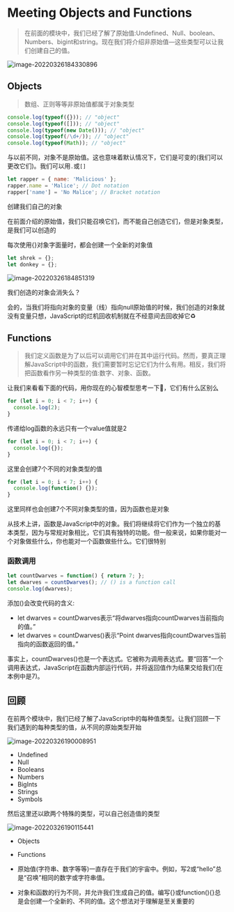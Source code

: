 # Meeting Objects and Functions

> 在前面的模块中，我们已经了解了原始值:Undefined、Null、boolean、Numbers、bigint和string。现在我们将介绍非原始值—这些类型可以让我们创建自己的值。

![image-20220326184330896](https://tva1.sinaimg.cn/large/e6c9d24egy1h0nh2vwh6dj20u00z5q5i.jpg)

## Objects

> 数组、正则等等非原始值都属于对象类型

```js
console.log(typeof({})); // "object"
console.log(typeof([])); // "object"
console.log(typeof(new Date())); // "object"
console.log(typeof(/\d+/)); // "object"
console.log(typeof(Math)); // "object"
```

与以前不同，对象不是原始值。这也意味着默认情况下，它们是可变的(我们可以更改它们)。我们可以用`.`或`[]`

```js
let rapper = { name: 'Malicious' };
rapper.name = 'Malice'; // Dot notation
rapper['name'] = 'No Malice'; // Bracket notation
```

创建我们自己的对象

在前面介绍的原始值，我们只能召唤它们，而不能自己创造它们，但是对象类型，是我们可以创造的

每次使用{}对象字面量时，都会创建一个全新的对象值

```js
let shrek = {};
let donkey = {};
```

![image-20220326184851319](https://tva1.sinaimg.cn/large/e6c9d24egy1h0nh8dw33xj20sg0iat9s.jpg)

我们创造的对象会消失么？

会的，当我们将指向对象的变量（线）指向null原始值的时候，我们创造的对象就没有变量只想，JavaScript的烂机回收机制就在不经意间去回收掉它♻️

## Functions

> 我们定义函数是为了以后可以调用它们并在其中运行代码。然而，要真正理解JavaScript中的函数，我们需要暂时忘记它们为什么有用。相反，我们将把函数看作另一种类型的值:数字、对象、函数。

让我们来看看下面的代码，用你现在的心智模型思考一下🤔，它们有什么区别么

```js
for (let i = 0; i < 7; i++) {
  console.log(2);
}
```

传递给log函数的永远只有一个value值就是2

```js
for (let i = 0; i < 7; i++) {
  console.log({});
}
```

这里会创建7个不同的对象类型的值

```js
for (let i = 0; i < 7; i++) {
  console.log(function() {});
}
```

这里同样也会创建7个不同对象类型的值，因为函数也是对象

从技术上讲，函数是JavaScript中的对象。我们将继续将它们作为一个独立的基本类型，因为与常规对象相比，它们具有独特的功能。但一般来说，如果你能对一个对象做些什么，你也能对一个函数做些什么。它们很特别

### 函数调用

```js
let countDwarves = function() { return 7; };
let dwarves = countDwarves(); // () is a function call
console.log(dwarves);
```

添加()会改变代码的含义:  

- let dwarves = countDwarves表示“将dwarves指向countDwarves当前指向的值。” 
- let dwarves = countDwarves()表示“Point dwarves指向countDwarves当前指向的函数返回的值。”

事实上，countDwarves()也是一个表达式。它被称为调用表达式。要“回答”一个调用表达式，JavaScript在函数内部运行代码，并将返回值作为结果交给我们(在本例中是7)。

## 回顾

在前两个模块中，我们已经了解了JavaScript中的每种值类型。让我们回顾一下我们遇到的每种类型的值，从不同的原始类型开始

![image-20220326190008951](https://tva1.sinaimg.cn/large/e6c9d24egy1h0nhk53o1lj20we0fywfq.jpg)

- Undefined
- Null
- Booleans
- Numbers
- BigInts
- Strings
- Symbols

然后这里还以欧两个特殊的类型，可以自己创造值的类型

![image-20220326190115441](https://tva1.sinaimg.cn/large/e6c9d24egy1h0nhlatcz4j20to0fut9b.jpg)

- Objects
- Functions



- 原始值(字符串、数字等等)一直存在于我们的宇宙中。例如，写2或“hello”总是“召唤”相同的数字或字符串值。
- 对象和函数的行为不同，并允许我们生成自己的值。编写{}或function(){}总是会创建一个全新的、不同的值。这个想法对于理解是至关重要的